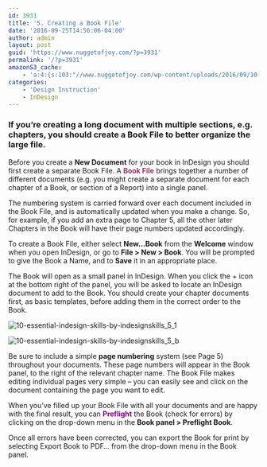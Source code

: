 ```yaml
---
id: 3931
title: '5. Creating a Book File'
date: '2016-09-25T14:56:06-04:00'
author: admin
layout: post
guid: 'https://www.nuggetofjoy.com/?p=3931'
permalink: '/?p=3931'
amazonS3_cache:
    - 'a:4:{s:103:"//www.nuggetofjoy.com/wp-content/uploads/2016/09/10-Essential-InDesign-Skills-by-InDesignSkills_5_1.jpg";a:2:{s:2:"id";s:4:"3933";s:11:"source_type";s:13:"media-library";}s:124:"//image-control-storage.s3.amazonaws.com/blog-images/2016/09/27190326/10-Essential-InDesign-Skills-by-InDesignSkills_5_1.jpg";a:2:{s:2:"id";s:4:"3933";s:11:"source_type";s:13:"media-library";}s:103:"//www.nuggetofjoy.com/wp-content/uploads/2016/09/10-Essential-InDesign-Skills-by-InDesignSkills_5_b.jpg";a:2:{s:2:"id";s:4:"3934";s:11:"source_type";s:13:"media-library";}s:124:"//image-control-storage.s3.amazonaws.com/blog-images/2016/09/27190325/10-Essential-InDesign-Skills-by-InDesignSkills_5_b.jpg";a:2:{s:2:"id";s:4:"3934";s:11:"source_type";s:13:"media-library";}}'
categories:
    - 'Design Instruction'
    - InDesign
---
```


### If you’re creating a long document with multiple sections, e.g. chapters, you should create a Book File to better organize the large file.

Before you create a **New Document** for your book in InDesign you should first create a separate Book File. A **<span style="color: #993366;">Book File</span>** brings together a number of different documents (e.g. you might create a separate document for each chapter of a Book, or section of a Report) into a single panel.

The numbering system is carried forward over each document included in the Book File, and is automatically updated when you make a change. So, for example, if you add an extra page to Chapter 5, all the other later Chapters in the Book will have their page numbers updated accordingly.

To create a Book File, either select **New…Book** from the **Welcome** window when you open InDesign, or go to **File &gt; New &gt; Book**. You will be prompted to give the Book a Name, and to **Save** it in an appropriate place.

The Book will open as a small panel in InDesign. When you click the + icon at the bottom right of the panel, you will be asked to locate an InDesign document to add to the Book. You should create your chapter documents first, as basic templates, before adding them in the correct order to the Book.

![10-essential-indesign-skills-by-indesignskills_5_1](https://image-control-storage.s3.amazonaws.com/blog-images/2016/09/27190326/10-Essential-InDesign-Skills-by-InDesignSkills_5_1.jpg)

![10-essential-indesign-skills-by-indesignskills_5_b](https://image-control-storage.s3.amazonaws.com/blog-images/2016/09/27190325/10-Essential-InDesign-Skills-by-InDesignSkills_5_b.jpg)

Be sure to include a simple **page numbering** system (see Page 5) throughout your documents. These page numbers will appear in the Book panel, to the right of the relevant chapter name. The Book File makes editing individual pages very simple – you can easily see and click on the document containing the page you want to edit.

When you’ve filled up your Book File with all your documents and are happy with the final result, you can **<span style="color: #800080;">Preflight</span>** the Book (check for errors) by clicking on the drop-down menu in the **Book panel &gt; Preflight Book**.

Once all errors have been corrected, you can export the Book for print by selecting Export Book to PDF… from the drop-down menu in the Book panel.